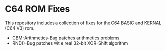 # C64 ROM Fixes
This repository includes a collection of fixes for the C64 BASIC and KERNAL (C64 V3) rom.
 - CBM-Arithmetics-Bug patches arithmetics problems
 - RND()-Bug patches wit e real 32-bit XOR-Shift algorithm
